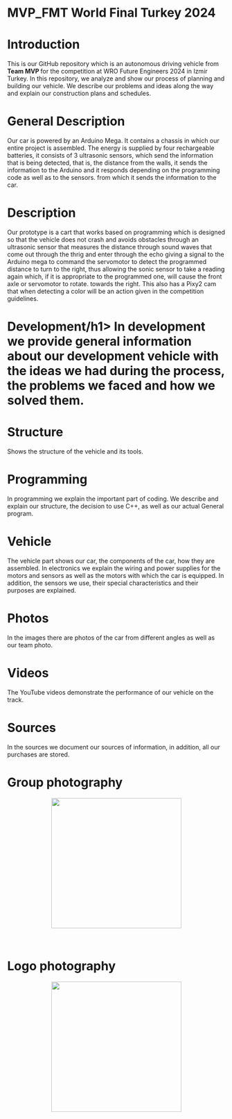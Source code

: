  # MVP_FMT World Final Turkey 2024

<h1>Introduction</h1>
This is our GitHub repository which is an autonomous driving vehicle from <b>Team MVP </b> for the competition at WRO Future Engineers 2024 in Izmir Turkey. In this repository, we analyze and show our process of planning and building our vehicle. We describe our problems and ideas along the way and explain our construction plans and schedules.

<h1>General Description</h1>
Our car is powered by an Arduino Mega. It contains a chassis in which our entire project is assembled. The energy is supplied by four rechargeable batteries, it consists of 3 ultrasonic sensors, which send the information that is being detected, that is, the distance from the walls, it sends the information to the Arduino and it responds depending on the programming code as well as to the sensors. from which it sends the information to the car.

<h1>Description</h1>
Our prototype is a cart that works based on programming which is designed so that the vehicle does not crash and avoids obstacles through an ultrasonic sensor that measures the distance through sound waves that come out through the thrig and enter through the echo giving a signal to the Arduino mega to command the servomotor to detect the programmed distance to turn to the right, thus allowing the sonic sensor to take a reading again which, if it is appropriate to the programmed one, will cause the front axle or servomotor to rotate. towards the right. This also has a Pixy2 cam that when detecting a color will be an action given in the competition guidelines.

<h1>Development/h1>
In development we provide general information about our development vehicle with the ideas we had during the process, the problems we faced and how we solved them.
 
<h1>Structure</h1>
Shows the structure of the vehicle and its tools.
<h1>Programming</h1>
In programming we explain the important part of coding. We describe and explain our structure, the decision to use C++, as well as our actual General program.
<h1>Vehicle </h1>
The vehicle part shows our car, the components of the car, how they are assembled. In electronics we explain the wiring and power supplies for the motors and sensors as well as the motors with which the car is equipped. In addition, the sensors we use, their special characteristics and their purposes are explained.

<h1>Photos</h1>
In the images there are photos of the car from different angles as well as our team photo.

<h1>Videos </h1>
The YouTube videos demonstrate the performance of our vehicle on the track.

<h1>Sources</h1>
In the sources we document our sources of information, in addition, all our purchases are stored.


<br>
<h1>Group photography</h1>
 <p align="center">
  <img src="https://github.com/MVP-16/MVP_FTR/blob/main/Fotos/ftg.jpeg?raw=true alt="Ackermann Steering sketch" width="300" />
</p>

<br>
<h1>Logo photography</h1>
 <p align="center">
  <img src="https://github.com/MVP-16/MVP_FTR/blob/main/Fotos/logo.png?raw=true" width="300" />
</p>


